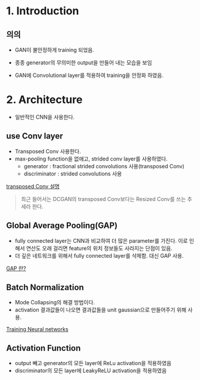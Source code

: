 # 1. Introduction
## 의의
- GAN이 불안정하게 training 되었음.
- 종종 generator의 무의미한 output을 만들어 내는 모습을 보임

- GAN에 Convolutional layer를 적용하여 training을 안정화 하였음.

# 2. Architecture
- 일반적인 CNN을 사용한다.
## use Conv layer
- Transposed Conv 사용한다.
- max-pooling function을 없애고, strided conv layer를 사용하였다.
    - generator : fractional strided convolutions 사용(transposed Conv)
    - discriminator : strided convolutions 사용


[transposed Conv 설명](https://zzsza.github.io/data/2018/06/25/upsampling-with-transposed-convolution/)

> 최근 들어서는 DCGAN의 transposed Conv보다는 Resized Conv를 쓰는 추세라 한다.


## Global Average Pooling(GAP)
- fully connected layer는 CNN과 비교하여 더 많은 parameter를 가진다. 이로 인해서 연산도 오래 걸리면 feature의 위치 정보들도 사라지는 단점이 있음.
- 더 깊은 네트워크를 위해서 fully connected layer를 삭제함. 대신 GAP 사용.

[GAP 란?](https://jetsonaicar.tistory.com/16)


## Batch Normalization
- Mode Collapsing의 해결 방법이다.
- activation 결과값들이 나오면 결과값들을 unit gaussian으로 만들어주기 위해 사용.

[Training Neural networks](https://happy-jihye.github.io/cs231n/cs231n-6/#4-batch-normalization)


## Activation Function
- output 빼고 generator의 모든 layer에 ReLu activation을 적용하였음
- discriminator의 모든 layer에 LeakyReLU activation을 적용하였음